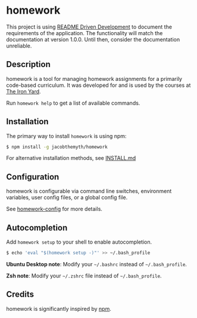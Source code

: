 # homework

This project is using [README Driven Development](http://tom.preston-werner.com/2010/08/23/readme-driven-development.html) to document the requirements of the application. The functionality will match the documentation at version 1.0.0. Until then, consider the documentation unreliable.

## Description

homework is a tool for managing homework assignments for a primarily code-based curriculum. It was developed for and is used by the courses at [The Iron Yard](http://theironyard.com).

Run `homework help` to get a list of available commands.

## Installation

The primary way to install `homework` is using npm:

```sh
$ npm install -g jacobthemyth/homework
```

For alternative installation methods, see [INSTALL.md](INSTALL.md)

## Configuration

homework is configurable via command line switches, environment variables, user config files, or a global config file.

See [homework-config](doc/guides/config.md) for more details.

## Autocompletion
Add `homework setup` to your shell to enable autocompletion.

```sh
$ echo 'eval "$(homework setup -)"' >> ~/.bash_profile
```

**Ubuntu Desktop note**: Modify your `~/.bashrc` instead of `~/.bash_profile`.

**Zsh note**: Modify your `~/.zshrc` file instead of `~/.bash_profile`.

## Credits

homework is significantly inspired by [npm](https://github.com/npm/npm).
